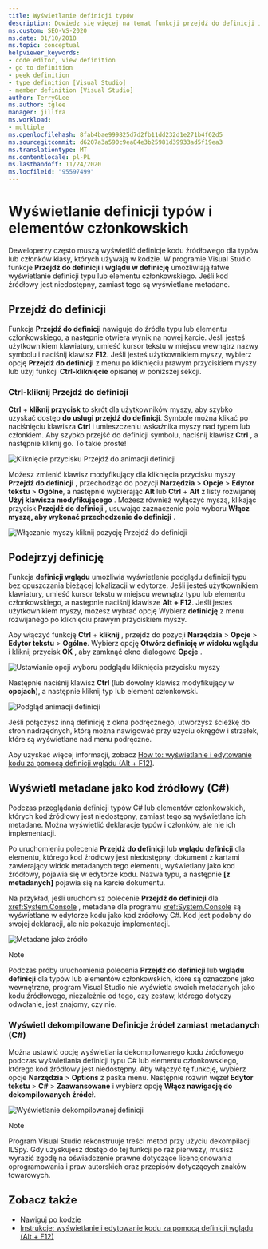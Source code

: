 ```yaml
---
title: Wyświetlanie definicji typów
description: Dowiedz się więcej na temat funkcji przejdź do definicji i wglądu w definicję, które umożliwiają łatwe wyświetlanie definicji typu lub elementu członkowskiego.
ms.custom: SEO-VS-2020
ms.date: 01/10/2018
ms.topic: conceptual
helpviewer_keywords:
- code editor, view definition
- go to definition
- peek definition
- type definition [Visual Studio]
- member definition [Visual Studio]
author: TerryGLee
ms.author: tglee
manager: jillfra
ms.workload:
- multiple
ms.openlocfilehash: 8fab4bae999825d7d2fb11dd232d1e271b4f62d5
ms.sourcegitcommit: d6207a3a590c9ea84e3b25981d39933ad5f19ea3
ms.translationtype: MT
ms.contentlocale: pl-PL
ms.lasthandoff: 11/24/2020
ms.locfileid: "95597499"
---
```

# <a name="view-type-and-member-definitions"></a>Wyświetlanie definicji typów i elementów członkowskich

Deweloperzy często muszą wyświetlić definicje kodu źródłowego dla typów lub członków klasy, których używają w kodzie. W programie Visual Studio funkcje **Przejdź do definicji** i **wglądu w definicję** umożliwiają łatwe wyświetlanie definicji typu lub elementu członkowskiego. Jeśli kod źródłowy jest niedostępny, zamiast tego są wyświetlane metadane.

## <a name="go-to-definition"></a>Przejdź do definicji

Funkcja **Przejdź do definicji** nawiguje do źródła typu lub elementu członkowskiego, a następnie otwiera wynik na nowej karcie. Jeśli jesteś użytkownikiem klawiatury, umieść kursor tekstu w miejscu wewnątrz nazwy symbolu i naciśnij klawisz **F12**. Jeśli jesteś użytkownikiem myszy, wybierz opcję **Przejdź do definicji** z menu po kliknięciu prawym przyciskiem myszy lub użyj funkcji **Ctrl-kliknięcie** opisanej w poniższej sekcji.

### <a name="ctrl-click-go-to-definition"></a>Ctrl-kliknij Przejdź do definicji

**Ctrl** + **kliknij przycisk** to skrót dla użytkowników myszy, aby szybko uzyskać dostęp **do usługi przejdź do definicji**. Symbole można klikać po naciśnięciu klawisza **Ctrl** i umieszczeniu wskaźnika myszy nad typem lub członkiem. Aby szybko przejść do definicji symbolu, naciśnij klawisz **Ctrl** , a następnie kliknij go. To takie proste!

![Kliknięcie przycisku Przejdź do animacji definicji](../ide/media/click_gotodef.gif)

Możesz zmienić klawisz modyfikujący dla kliknięcia przycisku myszy **Przejdź do definicji** , przechodząc do pozycji **Narzędzia**  >  **Opcje**  >  **Edytor tekstu**  >  **Ogólne**, a następnie wybierając **Alt** lub **Ctrl** + **Alt** z listy rozwijanej **Użyj klawisza modyfikującego** . Możesz również wyłączyć myszą, klikając przycisk **Przejdź do definicji** , usuwając zaznaczenie pola wyboru **Włącz myszą, aby wykonać przechodzenie do definicji** .

![Włączanie myszy kliknij pozycję Przejdź do definicji](../ide/media/editor_options_mouse_click_gotodef.png)

## <a name="peek-definition"></a>Podejrzyj definicję

Funkcja **definicji wglądu** umożliwia wyświetlenie podglądu definicji typu bez opuszczania bieżącej lokalizacji w edytorze. Jeśli jesteś użytkownikiem klawiatury, umieść kursor tekstu w miejscu wewnątrz typu lub elementu członkowskiego, a następnie naciśnij klawisze **Alt + F12**. Jeśli jesteś użytkownikiem myszy, możesz wybrać opcję Wybierz **definicję** z menu rozwijanego po kliknięciu prawym przyciskiem myszy.

Aby włączyć funkcję **Ctrl** + **kliknij** , przejdź do pozycji **Narzędzia**  >  **Opcje**  >  **Edytor tekstu**  >  **Ogólne**. Wybierz opcję **Otwórz definicję w widoku wglądu** i kliknij przycisk **OK** , aby zamknąć okno dialogowe **Opcje** .

![Ustawianie opcji wyboru podglądu kliknięcia przycisku myszy](../ide/media/editor_options_peek_view.png)

Następnie naciśnij klawisz **Ctrl** (lub dowolny klawisz modyfikujący w **opcjach**), a następnie kliknij typ lub element członkowski.

![Podgląd animacji definicji](../ide/media/peek_definition.gif)

Jeśli połączysz inną definicję z okna podręcznego, utworzysz ścieżkę do stron nadrzędnych, którą można nawigować przy użyciu okręgów i strzałek, które są wyświetlane nad menu podręczne.

Aby uzyskać więcej informacji, zobacz [How to: wyświetlanie i edytowanie kodu za pomocą definicji wglądu (Alt + F12)](how-to-view-and-edit-code-by-using-peek-definition-alt-plus-f12.md).

## <a name="view-metadata-as-source-code-c"></a>Wyświetl metadane jako kod źródłowy (C#)

Podczas przeglądania definicji typów C# lub elementów członkowskich, których kod źródłowy jest niedostępny, zamiast tego są wyświetlane ich metadane. Można wyświetlić deklaracje typów i członków, ale nie ich implementacji.

Po uruchomieniu polecenia **Przejdź do definicji** lub **wglądu definicji** dla elementu, którego kod źródłowy jest niedostępny, dokument z kartami zawierający widok metadanych tego elementu, wyświetlany jako kod źródłowy, pojawia się w edytorze kodu. Nazwa typu, a następnie **[z metadanych]** pojawia się na karcie dokumentu.

Na przykład, jeśli uruchomisz polecenie **Przejdź do definicji** dla <xref:System.Console> , metadane dla programu <xref:System.Console> są wyświetlane w edytorze kodu jako kod źródłowy C#. Kod jest podobny do swojej deklaracji, ale nie pokazuje implementacji.

![Metadane jako źródło](../ide/media/metadatasource.png)

> [!NOTE]
> Podczas próby uruchomienia polecenia **Przejdź do definicji** lub **wglądu definicji** dla typów lub elementów członkowskich, które są oznaczone jako wewnętrzne, program Visual Studio nie wyświetla swoich metadanych jako kodu źródłowego, niezależnie od tego, czy zestaw, którego dotyczy odwołanie, jest znajomy, czy nie.

### <a name="view-decompiled-source-definitions-instead-of-metadata-c"></a>Wyświetl dekompilowane Definicje źródeł zamiast metadanych (C#)

Można ustawić opcję wyświetlania dekompilowanego kodu źródłowego podczas wyświetlania definicji typu C# lub elementu członkowskiego, którego kod źródłowy jest niedostępny. Aby włączyć tę funkcję, wybierz opcje **Narzędzia**  >  **Options** z paska menu. Następnie rozwiń węzeł **Edytor tekstu**  >  **C#**  >  **Zaawansowane** i wybierz opcję **Włącz nawigację do dekompilowanych źródeł**.

![Wyświetlanie dekompilowanej definicji](media/go-to-definition-decompiled-sources.png)

> [!NOTE]
> Program Visual Studio rekonstruuje treści metod przy użyciu dekompilacji ILSpy. Gdy uzyskujesz dostęp do tej funkcji po raz pierwszy, musisz wyrazić zgodę na oświadczenie prawne dotyczące licencjonowania oprogramowania i praw autorskich oraz przepisów dotyczących znaków towarowych.

## <a name="see-also"></a>Zobacz także

- [Nawiguj po kodzie](../ide/navigating-code.md)
- [Instrukcje: wyświetlanie i edytowanie kodu za pomocą definicji wglądu (Alt + F12)](how-to-view-and-edit-code-by-using-peek-definition-alt-plus-f12.md)
